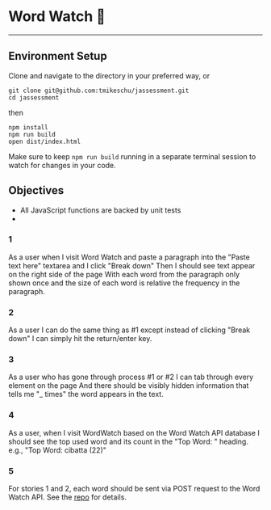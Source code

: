 # Word Watch 👀

---

## Environment Setup

Clone and navigate to the directory in your preferred way, or

```shell
git clone git@github.com:tmikeschu/jassessment.git
cd jassessment
```

then

```shell
npm install
npm run build
open dist/index.html
```

Make sure to keep `npm run build` running in a separate terminal session to
watch for changes in your code.

## Objectives

* All JavaScript functions are backed by unit tests
* 

### 1

As a user
when I visit Word Watch
and paste a paragraph into the "Paste text here" textarea
and I click "Break down"
Then I should see text appear on the right side of the page
With each word from the paragraph only shown once
and the size of each word is relative the frequency in the paragraph.

### 2

As a user
I can do the same thing as #1
except instead of clicking "Break down"
I can simply hit the return/enter key.

### 3

As a user who has gone through process #1 or #2
I can tab through every element on the page
And there should be visibly hidden information
that tells me "_ times" the word appears in the text.

### 4

As a user,
when I visit WordWatch
based on the Word Watch API database
I should see the top used word and its count in the "Top Word: " heading.
e.g., "Top Word: cibatta (22)"

### 5

For stories 1 and 2,
each word should be sent via POST request to the Word Watch API. See the
[repo](https://github.com/tmikeschu/wordwatch_api) for details.

